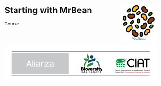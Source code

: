 <link href="images/style.css" rel="stylesheet"></link>

# Starting with MrBean <img src="images/logo.png" width="120px" align="right"/>
Course

<br><br>

<img src="images/Alianza_logo_ancho_espanol.png" class="center"/>

